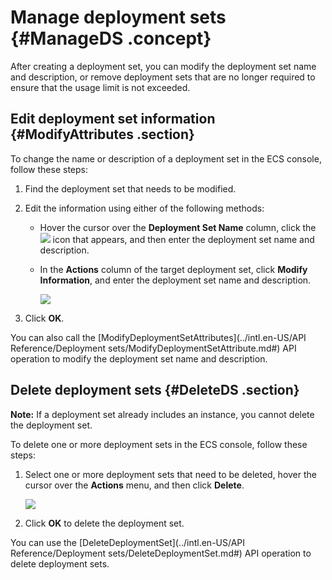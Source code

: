 # Manage deployment sets {#ManageDS .concept}

After creating a deployment set, you can modify the deployment set name and description, or remove deployment sets that are no longer required to ensure that the usage limit is not exceeded.

## Edit deployment set information {#ModifyAttributes .section}

To change the name or description of a deployment set in the ECS console, follow these steps:

1.  Find the deployment set that needs to be modified.
2.  Edit the information using either of the following methods:
    -   Hover the cursor over the **Deployment Set Name** column, click the ![](http://static-aliyun-doc.oss-cn-hangzhou.aliyuncs.com/assets/img/21512/156620114912136_en-US.png) icon that appears, and then enter the deployment set name and description.
    -   In the **Actions** column of the target deployment set, click **Modify Information**, and enter the deployment set name and description.

        ![](http://static-aliyun-doc.oss-cn-hangzhou.aliyuncs.com/assets/img/21512/156620114912138_en-US.png)

3.  Click **OK**.

You can also call the [ModifyDeploymentSetAttributes](../intl.en-US/API Reference/Deployment sets/ModifyDeploymentSetAttribute.md#) API operation to modify the deployment set name and description.

## Delete deployment sets {#DeleteDS .section}

**Note:** If a deployment set already includes an instance, you cannot delete the deployment set.

To delete one or more deployment sets in the ECS console, follow these steps:

1.  Select one or more deployment sets that need to be deleted, hover the cursor over the **Actions** menu, and then click **Delete**.

    ![](http://static-aliyun-doc.oss-cn-hangzhou.aliyuncs.com/assets/img/21512/156620114912139_en-US.png)

2.  Click **OK** to delete the deployment set.

You can use the [DeleteDeploymentSet](../intl.en-US/API Reference/Deployment sets/DeleteDeploymentSet.md#) API operation to delete deployment sets.

